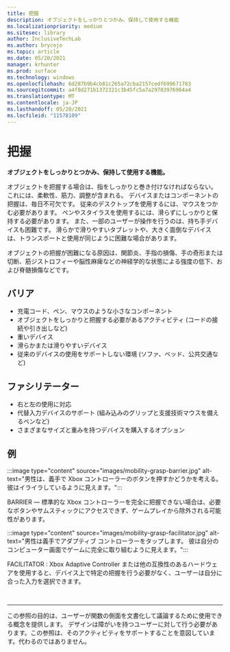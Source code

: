 ```yaml
---
title: 把握
description: オブジェクトをしっかりとつかみ、保持して使用する機能
ms.localizationpriority: medium
ms.sitesec: library
author: InclusiveTechLab
ms.author: brycejo
ms.topic: article
ms.date: 05/20/2021
manager: krhunter
ms.prod: surface
ms.technology: windows
ms.openlocfilehash: 6d287b9b4cb81c265a72cba2157cedf699671783
ms.sourcegitcommit: a4f8d271b1372321c3b45fc5a7a29703976964a4
ms.translationtype: MT
ms.contentlocale: ja-JP
ms.lasthandoff: 05/20/2021
ms.locfileid: "11578109"
---
```

# <a name="grasp"></a>把握

**オブジェクトをしっかりとつかみ、保持して使用する機能。**

オブジェクトを把握する場合は、指をしっかりと巻き付けなければならない。 これには、柔軟性、筋力、調整が含まれる。 デバイスまたはコンポーネントの把握は、毎日不可欠です。 従来のデスクトップを使用するには、マウスをつかむ必要があります。 ペンやスタイラスを使用するには、滑らずにしっかりと保持する必要があります。 また、一部のユーザーが操作を行うのは、持ち手デバイスも困難です。 滑らかで滑りやすいタブレットや、大きく面倒なデバイスは、トランスポートと使用が同じように困難な場合があります。

オブジェクトの把握が困難になる原因は、関節炎、手指の損傷、手の奇形または切断、筋ジストロフィーや脳性麻痺などの神経学的な状態による強度の低下、および脊髄損傷などです。

## <a name="barriers"></a>バリア

* 充電コード、ペン、マウスのような小さなコンポーネント
* オブジェクトをしっかりと把握する必要があるアクティビティ (コードの接続や引き出しなど)
* 重いデバイス
* 滑らかまたは滑りやすいデバイス
* 従来のデバイスの使用をサポートしない環境 (ソファ、ベッド、公共交通など)

## <a name="facilitators"></a>ファシリテーター

* 右と左の使用に対応
* 代替入力デバイスのサポート (組み込みのグリップと支援技術マウスを備えるペンなど)
* さまざまなサイズと重みを持つデバイスを購入するオプション

## <a name="examples"></a>例

:::image type="content" source="images/mobility-grasp-barrier.jpg" alt-text="男性は、義手で Xbox コントローラーのボタンを押すかどうかを考える。 彼はイライラしているように見えます。":::

BARRIER — 標準的な Xbox コントローラーを完全に把握できない場合は、必要なボタンやサムスティックにアクセスできず、ゲームプレイから除外される可能性があります。

:::image type="content" source="images/mobility-grasp-facilitator.jpg" alt-text="男性は義手でアダプティブ コントローラーをタップします。 彼は自分のコンピューター画面でゲームに完全に取り組むように見えます。":::

FACILITATOR : Xbox Adaptive Controller または他の互換性のあるハードウェアを使用すると、デバイス上で特定の把握を行う必要がなく、ユーザーは自分に合った入力を選択できます。


&nbsp;

[comment]: # (フッター ステートメント)
___
この参照の目的は、ユーザーが関数の側面を文書化して議論するために使用できる概念を提供します。 デザインは障がいを持つユーザーに対して行う必要があります。この参照は、そのアクティビティをサポートすることを意図しています。代わるのではありません。 